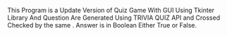 This Program is a Update Version of Quiz Game With GUI Using Tkinter Library And Question Are Generated Using TRIVIA QUIZ API and Crossed Checked by the same . Answer is in Boolean 
Either True or False.
